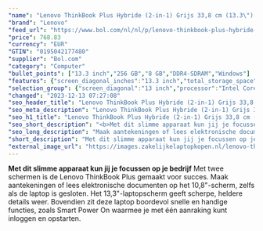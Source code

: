 ```yaml
---
"name": "Lenovo ThinkBook Plus Hybride (2-in-1) Grijs 33,8 cm (13.3\") 1920 x 1080 Pixels Intel® 10de generatie Core™ i5 8 GB DDR4-SDRAM 256 GB SSD Wi-Fi 6 (802.11ax) Windows 10 Pro"
"brand": "Lenovo"
"feed_url": "https://www.bol.com/nl/nl/p/lenovo-thinkbook-plus-hybride-grijs-33-8-cm-1920-x-1080-pixels-intel-10de-generatie-core-i5-8-gb-ddr4-sdram-256-gb-ssd-wi-fi-6-windows-10-pro/9300000002488575"
"price": 768.83
"currency": "EUR"
"GTIN": "0195042177480"
"supplier": "Bol.com"
"category": "Computer"
"bullet_points": ["13.3 inch","256 GB","8 GB","DDR4-SDRAM","Windows"]
"features": {"screen_diagonal_inches":"13.3 inch","total_storage_space":"256 GB","memory_size":"8 GB","memory_type":"DDR4-SDRAM","operating_system":"Windows"}
"selection_group": {"screen_diagonal":"13 inch","processor":"Intel Core i5","changed_price_past_3_days":false,"product_family":"ThinkBook"}
"changed": "2023-12-13 07:27:08"
"seo_header_title": "Lenovo ThinkBook Plus Hybride (2-in-1) Grijs 33,8 cm (13.3\") 1920 x 1080 Pixels Intel® 10de generatie Core™ i5 8 GB DDR4-SDRAM 256 GB SSD Wi-Fi 6 (802.11ax) Windows 10 Pro"
"seo_meta_description": "Lenovo ThinkBook Plus Hybride (2-in-1) Grijs 33,8 cm (13.3\") 1920 x 1080 Pixels Intel® 10de generatie Core™ i5 8 GB DDR4-SDRAM 256 GB SSD Wi-Fi 6 (802.11ax) Windows 10 Pro"
"seo_h1_title": "Lenovo ThinkBook Plus Hybride (2-in-1) Grijs 33,8 cm (13.3\") 1920 x 1080 Pixels Intel® 10de generatie Core™ i5 8 GB DDR4-SDRAM 256 GB SSD Wi-Fi 6 (802.11ax) Windows 10 Pro"
"seo_short_description": "<b>Met dit slimme apparaat kun jij je focussen op je bedrijf</b>\nMet twee schermen is de Lenovo ThinkBook Plus gemaakt voor succes."
"seo_long_description": "Maak aantekeningen of lees elektronische documenten op het 10,8\"-scherm, zelfs als de laptop is gesloten. Het 13,3\"-laptopscherm geeft scherpe, heldere details weer. Bovendien zit deze laptop boordevol snelle en handige functies, zoals Smart Power On waarmee je met één aanraking kunt inloggen en opstarten."
"short_description": "Met dit slimme apparaat kun jij je focussen op je bedrijf Met twee schermen is de Lenovo ThinkBook Plus gemaakt voor succes. Maak aantekeningen of lees elektronische documenten op het 10,8\"-scherm, zelfs als de laptop is gesloten. Het 13,3\"-laptopscherm geeft scherpe, heldere details weer. Bovendien zit deze laptop boordevol snelle en handige functies, zoals Smart Power On waarmee je met één aanraking kunt inloggen en opstarten."
"external_image_url": "https://images.zakelijkelaptopkopen.nl/lenovo-thinkbook-plus-hybride-grijs-33-8-cm-1920-x-1080-pixels-intel-10de-generatie-core-i5-8-gb-ddr4-sdram-256-gb-ssd-wi-fi-6-windows-10-pro.webp"
---
```


<b>Met dit slimme apparaat kun jij je focussen op je bedrijf</b>
Met twee schermen is de Lenovo ThinkBook Plus gemaakt voor succes. Maak aantekeningen of lees elektronische documenten op het 10,8"-scherm, zelfs als de laptop is gesloten. Het 13,3"-laptopscherm geeft scherpe, heldere details weer. Bovendien zit deze laptop boordevol snelle en handige functies, zoals Smart Power On waarmee je met één aanraking kunt inloggen en opstarten.